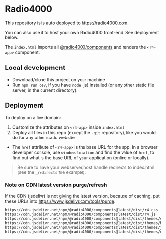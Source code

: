 # Radio4000

This repository is is auto deployed to https://radio4000.com. 

You can also use it to host your own Radio4000 front-end. See deployment below.

The `index.html` imports all [@radio4000/components](https://github.com/radio4000/components) and renders the `<r4-app>` component.

## Local development

- Download/clone this project on your machine
- Run `npm run dev`, if you have `node` (js) installed (or any other static file server, in the current directory).

## Deployment

To deploy on a live domain:

1. Customize the attributes on `<r4-app>` inside `index.html`
2. Deploy all files in this repo (except the `.git` repository), like you would do for any other static website

- The `href` attribute of `<r4-app>` is the base URL for the app. In a browser developer console, use `window.location` and find the value of `href`, to find out what is the base URL of your application (online or locally).

> Be sure to have your webserver/host handle redirects to index.html (see the `_redirects` file example).

### Note on CDN latest version purge/refresh

If the CDN (jsdelivr) is not giving the latest version, because of caching, put these URLs into  https://www.jsdelivr.com/tools/purge.

```
https://cdn.jsdelivr.net/npm/@radio4000/components@latest/dist/r4.css
https://cdn.jsdelivr.net/npm/@radio4000/components@latest/dist/r4.js
https://cdn.jsdelivr.net/npm/@radio4000/components@latest/dist/themes/classic.css
https://cdn.jsdelivr.net/npm/@radio4000/components@latest/dist/themes/hash.css
https://cdn.jsdelivr.net/npm/@radio4000/components@latest/dist/themes/jellybeans.css
https://cdn.jsdelivr.net/npm/@radio4000/components@latest/dist/themes/minimal.css
```
